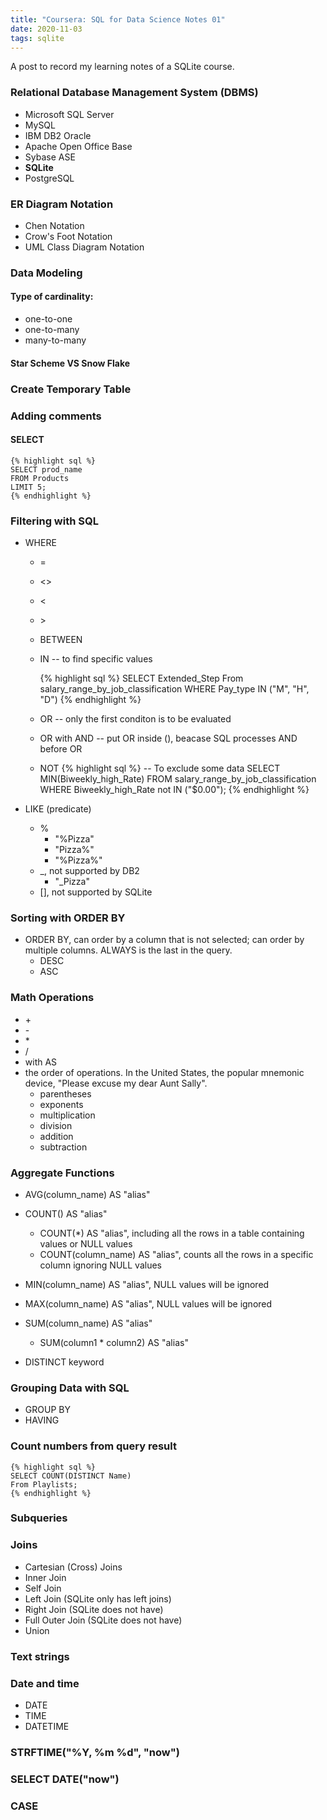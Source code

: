 ```yaml
---
title: "Coursera: SQL for Data Science Notes 01"
date: 2020-11-03
tags: sqlite
---
```

<!--excerpt.start-->
A post to record my learning notes of a SQLite course. <!--excerpt.end-->

### Relational Database Management System (DBMS)

- Microsoft SQL Server
- MySQL
- IBM DB2 Oracle
- Apache Open Office Base
- Sybase ASE
- **SQLite**
- PostgreSQL

### ER Diagram Notation

- Chen Notation
- Crow's Foot Notation
- UML Class Diagram Notation

### Data Modeling

#### Type of cardinality:

- one-to-one
- one-to-many
- many-to-many

#### Star Scheme VS Snow Flake

### Create Temporary Table

### Adding comments

#### SELECT

    {% highlight sql %}
    SELECT prod_name
    FROM Products
    LIMIT 5;
    {% endhighlight %}

### Filtering with SQL

- WHERE

  - =
  - <>
  - <
  - \>
  - BETWEEN
  - IN -- to find specific values

    {% highlight sql %}
    SELECT Extended_Step
    From salary_range_by_job_classification
    WHERE Pay_type IN ("M", "H", "D")
    {% endhighlight %}

  - OR -- only the first conditon is to be evaluated
  - OR with AND -- put OR inside (), beacase SQL processes AND before OR
  - NOT
    {% highlight sql %}
    -- To exclude some data
    SELECT
    MIN(Biweekly_high_Rate)
    FROM salary_range_by_job_classification
    WHERE Biweekly_high_Rate not IN ("\$0.00");
    {% endhighlight %}

- LIKE (predicate)
  - %
    - "%Pizza"
    - "Pizza%"
    - "%Pizza%"
  - \_, not supported by DB2
    - "\_Pizza"
  - [], not supported by SQLite

### Sorting with ORDER BY

- ORDER BY, can order by a column that is not selected; can order by multiple columns. ALWAYS is the last in the query.
  - DESC
  - ASC

### Math Operations

- \+
- \-
- \*
- /
- with AS
- the order of operations. In the United States, the popular mnemonic device, "Please excuse my dear Aunt Sally".
  - parentheses
  - exponents
  - multiplication
  - division
  - addition
  - subtraction

### Aggregate Functions

- AVG(column_name) AS "alias"
- COUNT() AS "alias"
  - COUNT(\*) AS "alias", including all the rows in a table containing values or NULL values
  - COUNT(column_name) AS "alias", counts all the rows in a specific column ignoring NULL values
- MIN(column_name) AS "alias", NULL values will be ignored
- MAX(column_name) AS "alias", NULL values will be ignored
- SUM(column_name) AS "alias"

  - SUM(column1 \* column2) AS "alias"

- DISTINCT keyword

### Grouping Data with SQL

- GROUP BY
- HAVING

### Count numbers from query result

    {% highlight sql %}
    SELECT COUNT(DISTINCT Name)
    From Playlists;
    {% endhighlight %}

### Subqueries

### Joins

- Cartesian (Cross) Joins
- Inner Join
- Self Join
- Left Join (SQLite only has left joins)
- Right Join (SQLite does not have)
- Full Outer Join (SQLite does not have)
- Union

### Text strings

### Date and time

- DATE
- TIME
- DATETIME

### STRFTIME("%Y, %m %d", "now")

### SELECT DATE("now")

### CASE
